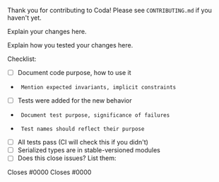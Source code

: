 Thank you for contributing to Coda! Please see `CONTRIBUTING.md` if you haven't
yet.

Explain your changes here.

Explain how you tested your changes here.

Checklist:

- [ ] Document code purpose, how to use it
+      Mention expected invariants, implicit constraints
- [ ] Tests were added for the new behavior
+      Document test purpose, significance of failures
+      Test names should reflect their purpose
- [ ] All tests pass (CI will check this if you didn't)
- [ ] Serialized types are in stable-versioned modules
- [ ] Does this close issues? List them:

Closes #0000
Closes #0000
